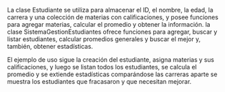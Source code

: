 La clase Estudiante se utiliza para almacenar el ID, el nombre, la edad, la carrera y una colección de materias con calificaciones, y posee funciones para agregar materias, calcular el promedio y obtener la información. la clase SistemaGestionEstudiantes ofrece funciones para agregar, buscar y listar estudiantes, calcular promedios generales y buscar el mejor y, también, obtener estadísticas.

El ejemplo de uso sigue la creación del estudiante, asigna materias y sus calificaciones, y luego se listan todos los estudiantes, se calcula el promedio y se extiende estadísticas comparándose las carreras aparte se muestra los estudiantes que fracasaron y que necesitan mejorar.